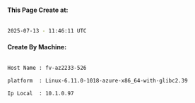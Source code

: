 
   
#### This Page Create at:

```bash

2025-07-13 - 11:46:11 UTC

```

#### Create By Machine:

```bash

Host Name : fv-az2233-526

platform  : Linux-6.11.0-1018-azure-x86_64-with-glibc2.39

Ip Local  : 10.1.0.97

```

